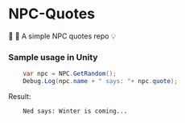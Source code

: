 # NPC-Quotes
👾 💭 A simple NPC quotes repo 💡

### Sample usage in Unity

``` csharp
    var npc = NPC.GetRandom();
    Debug.Log(npc.name + " says: "+ npc.quote);
```

Result:

```
    Ned says: Winter is coming...
```
